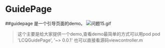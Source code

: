 # GuidePage

##guidepage 是一个引导页面的demo。
![问题15.gif](http://upload-images.jianshu.io/upload_images/1208715-f0dc5d9dd7e6d379.gif?imageMogr2/auto-orient/strip)

> 这个主要是给大家提供一个demo,查看demo最简单的方式可以用pod
  pod 'LCQGuidePage', '~> 0.0.1'  也可以直接看源码viewcontroller.m

